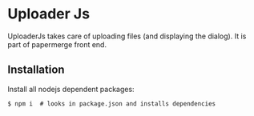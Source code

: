 # Uploader Js

UploaderJs takes care of uploading files (and displaying the dialog). It is part of papermerge front end.

## Installation

Install all nodejs dependent packages:

    $ npm i  # looks in package.json and installs dependencies

